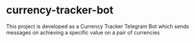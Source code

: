 # currency-tracker-bot
This project is developed as a Currency Tracker Telegram Bot which sends messages on achieving a specific value on a pair of currencies

